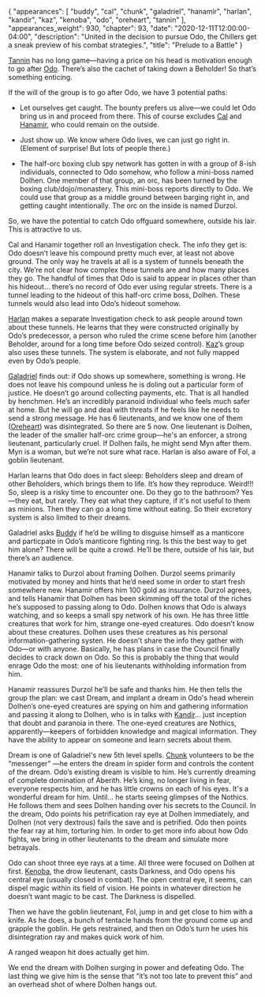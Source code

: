 {
    "appearances": [
        "buddy",
        "cal",
        "chunk",
        "galadriel",
        "hanamir",
        "harlan",
        "kandir",
        "kaz",
        "kenoba",
        "odo",
        "oreheart",
        "tannin"
    ],
    "appearances_weight": 930,
    "chapter": 93,
    "date": "2020-12-11T12:00:00-04:00",
    "description": "United in the decision to pursue Odo, the Chillers get a sneak preview of his combat strategies.",
    "title": "Prelude to a Battle"
}

[Tannin](/characters/tannin/) has no long game—having a price on his head is motivation enough to go after [Odo](/characters/odo/). There’s also the cachet of taking down a Beholder! So that’s something enticing.

If the will of the group is to go after Odo, we have 3 potential paths:

- Let ourselves get caught. The bounty prefers us alive—we could let Odo bring us in and proceed from there. This of course excludes [Cal](/characters/cal/) and [Hanamir](/characters/hanamir/), who could remain on the outside.

- Just show up. We know where Odo lives, we can just go right in. (Element of surprise! But lots of people there.)

- The half-orc boxing club spy network has gotten in with a group of 8-ish individuals, connected to Odo somehow, who follow a mini-boss named Dolhen. One member of that group, an orc, has been turned by the boxing club/dojo/monastery. This mini-boss reports directly to Odo. We could use that group as a middle ground between barging right in, and getting caught intentionally. The orc on the inside is named Durzol.

So, we have the potential to catch Odo offguard somewhere, outside his lair.  This is attractive to us.

Cal and Hanamir together roll an Investigation check. The info they get is: Odo doesn’t leave his compound pretty much ever, at least not above ground. The only way he travels at all is a system of tunnels beneath the city. We’re not clear how complex these tunnels are and how many places they go. The handful of times that Odo is said to appear in places other than his hideout… there’s no record of Odo ever using regular streets. There is a tunnel leading to the hideout of this half-orc crime boss, Dolhen. These tunnels would also lead into Odo’s hideout somehow.

[Harlan](/characters/harlan/) makes a separate Investigation check to ask people around town about these tunnels. He learns that they were constructed originally by Odo’s predecessor, a person who ruled the crime scene before him (another Beholder, around for a long time before Odo seized control). [Kaz](/characters/kaz/)’s group also uses these tunnels. The system is elaborate, and not fully mapped even by Odo’s people. 

[Galadriel](/characters/galadriel/) finds out: if Odo shows up somewhere, something is wrong. He does not leave his compound unless he is doling out a particular form of justice. He doesn’t go around collecting payments, etc. That is all handled by henchmen. He’s an incredibly paranoid individual who feels much safer at home. But he will go and deal with threats if he feels like he needs to send a strong message. He has 6 lieutenants, and we know one of them ([Oreheart](/characters/oreheart/)) was disintegrated. So there are 5 now. One lieutenant is Dolhen, the leader of the smaller half-orc crime group—he's an enforcer, a strong lieutenant, particularly cruel. If Dolhen fails, he might send Myn after them. Myn is a woman, but we’re not sure what race. Harlan is also aware of Fol, a goblin lieutenant.

Harlan learns that Odo does in fact sleep: Beholders sleep and dream of other Beholders, which brings them to life. It’s how they reproduce. Weird!!! So, sleep is a risky time to encounter one. Do they go to the bathroom? Yes—they eat, but rarely. They eat what they capture, if it's not useful to them as minions. Then they can go a long time without eating. So their excretory system is also limited to their dreams.

Galadriel asks [Buddy](/characters/buddy/) if he’d be willing to disguise himself as a manticore and particpate in Odo’s manticore fighting ring. Is this the best way to get him alone? There will be quite a crowd. He’ll be there, outside of his lair, but there’s an audience. 

Hanamir talks to Durzol about framing Dolhen. Durzol seems primarily motivated by money and hints that he’d need some in order to start fresh somewhere new. Hanamir offers him 100 gold as insurance. Durzol agrees, and tells Hanamir that Dolhen has been skimming off the total of the riches he’s supposed to passing along to Odo. Dolhen knows that Odo is always watching, and so keeps a small spy network of his own. He has three little creatures that work for him, strange one-eyed creatures. Odo doesn’t know about these creatures. Dolhen uses these creatures as his personal information-gathering systen. He doesn’t share the info they gather with Odo—or with anyone. Basically, he has plans in case the Council finally decides to crack down on Odo. So this is probably the thing that would enrage Odo the most: one of his lieutenants withholding information from him. 

Hanamir reassures Durzol he’ll be safe and thanks him. He then tells the group the plan: we cast Dream, and implant a dream in Odo's head wherein Dolhen’s one-eyed creatures are spying on him and gathering information and passing it along to Dolhen, who is in talks with [Kandir](/characters/kandir/)… just inception that doubt and paranoia in there. The one-eyed creatures are Nothics, apparently—keepers of forbidden knowledge and magical information. They have the ability to appear on someone and learn secrets about them.

Dream is one of Galadriel's new 5th level spells. [Chunk](/characters/chunk/) volunteers to be the “messenger” —he enters the dream in spider form and controls the content of the dream. Odo’s existing dream is visible to him. He’s currently dreaming of complete domination of Aberith. He’s king, no longer living in fear, everyone respects him, and he has little crowns on each of his eyes. It's a wonderful dream for him. Until… he starts seeing glimpses of the Nothics. He follows them and sees Dolhen handing over his secrets to the Council. In the dream, Odo points his petrification ray eye at Dolhen immediately, and Dolhen (not very dextrous) fails the save and is petrified. Odo then points the fear ray at him, torturing him. In order to get more info about how Odo fights, we bring in other lieutenants to the dream and simulate more betrayals.

Odo can shoot three eye rays at a time. All three were focused on Dolhen at first. [Kenoba](/characters/kenoba/), the drow lieutenant, casts Darkness, and Odo opens his central eye (usually closed in combat). The open central eye, it seems, can dispel magic within its field of vision. He points in whatever direction he doesn’t want magic to be cast. The Darkness is dispelled.

Then we have the goblin lieutenant, Fol, jump in and get close to him with a knife. As he does, a bunch of tentacle hands from the ground come up and grapple the goblin. He gets restrained, and then on Odo’s turn he uses his disintegration ray and makes quick work of him. 

A ranged weapon hit does actually get him. 

We end the dream with Dolhen surging in power and defeating Odo. The last thing we give him is the sense that “it’s not too late to prevent this” and an overhead shot of where Dolhen hangs out. 
